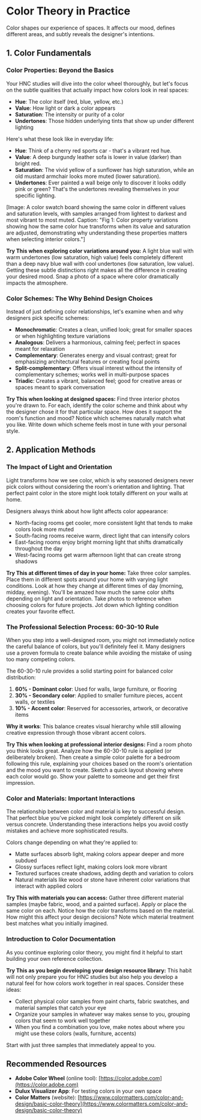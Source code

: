 # Color Theory in Practice

Color shapes our experience of spaces. It affects our mood, defines different areas, and subtly reveals the designer's intentions.

## 1. Color Fundamentals

### Color Properties: Beyond the Basics

Your HNC studies will dive into the color wheel thoroughly, but let's focus on the subtle qualities that actually impact how colors look in real spaces:

- **Hue**: The color itself (red, blue, yellow, etc.)  
- **Value**: How light or dark a color appears  
- **Saturation**: The intensity or purity of a color
- **Undertones**: Those hidden underlying tints that show up under different lighting

Here's what these look like in everyday life:

- **Hue**: Think of a cherry red sports car - that's a vibrant red hue.
- **Value**: A deep burgundy leather sofa is lower in value (darker) than bright red.
- **Saturation**: The vivid yellow of a sunflower has high saturation, while an old mustard armchair looks more muted (lower saturation).
- **Undertones**: Ever painted a wall beige only to discover it looks oddly pink or green? That's the undertones revealing themselves in your specific lighting.

[Image: A color swatch board showing the same color in different values and saturation levels, with samples arranged from lightest to darkest and most vibrant to most muted. Caption: "Fig 1: Color property variations showing how the same color hue transforms when its value and saturation are adjusted, demonstrating why understanding these properties matters when selecting interior colors."]

**Try This when exploring color variations around you:** A light blue wall with warm undertones (low saturation, high value) feels completely different than a deep navy blue wall with cool undertones (low saturation, low value). Getting these subtle distinctions right makes all the difference in creating your desired mood. Snap a photo of a space where color dramatically impacts the atmosphere.

### Color Schemes: The Why Behind Design Choices

Instead of just defining color relationships, let's examine when and why designers pick specific schemes:

- **Monochromatic**: Creates a clean, unified look; great for smaller spaces or when highlighting texture variations
- **Analogous**: Delivers a harmonious, calming feel; perfect in spaces meant for relaxation
- **Complementary**: Generates energy and visual contrast; great for emphasizing architectural features or creating focal points
- **Split-complementary**: Offers visual interest without the intensity of complementary schemes; works well in multi-purpose spaces
- **Triadic**: Creates a vibrant, balanced feel; good for creative areas or spaces meant to spark conversation

**Try This when looking at designed spaces:** Find three interior photos you're drawn to. For each, identify the color scheme and think about why the designer chose it for that particular space. How does it support the room's function and mood? Notice which schemes naturally match what you like. Write down which scheme feels most in tune with your personal style.

## 2. Application Methods

### The Impact of Light and Orientation

Light transforms how we see color, which is why seasoned designers never pick colors without considering the room's orientation and lighting. That perfect paint color in the store might look totally different on your walls at home.

Designers always think about how light affects color appearance:

- North-facing rooms get cooler, more consistent light that tends to make colors look more muted
- South-facing rooms receive warm, direct light that can intensify colors
- East-facing rooms enjoy bright morning light that shifts dramatically throughout the day
- West-facing rooms get warm afternoon light that can create strong shadows

**Try This at different times of day in your home:** Take three color samples. Place them in different spots around your home with varying light conditions. Look at how they change at different times of day (morning, midday, evening). You'll be amazed how much the same color shifts depending on light and orientation. Take photos to reference when choosing colors for future projects. Jot down which lighting condition creates your favorite effect.

### The Professional Selection Process: 60-30-10 Rule

When you step into a well-designed room, you might not immediately notice the careful balance of colors, but you'll definitely feel it. Many designers use a proven formula to create balance while avoiding the mistake of using too many competing colors.

The 60-30-10 rule provides a solid starting point for balanced color distribution:

1. **60% - Dominant color**: Used for walls, large furniture, or flooring
2. **30% - Secondary color**: Applied to smaller furniture pieces, accent walls, or textiles
3. **10% - Accent color**: Reserved for accessories, artwork, or decorative items

**Why it works**: This balance creates visual hierarchy while still allowing creative expression through those vibrant accent colors.

**Try This when looking at professional interior designs:** Find a room photo you think looks great. Analyze how the 60-30-10 rule is applied (or deliberately broken). Then create a simple color palette for a bedroom following this rule, explaining your choices based on the room's orientation and the mood you want to create. Sketch a quick layout showing where each color would go. Show your palette to someone and get their first impression.

### Color and Materials: Important Interactions

The relationship between color and material is key to successful design. That perfect blue you've picked might look completely different on silk versus concrete. Understanding these interactions helps you avoid costly mistakes and achieve more sophisticated results.

Colors change depending on what they're applied to:

- Matte surfaces absorb light, making colors appear deeper and more subdued
- Glossy surfaces reflect light, making colors look more vibrant
- Textured surfaces create shadows, adding depth and variation to colors
- Natural materials like wood or stone have inherent color variations that interact with applied colors

**Try This with materials you can access:** Gather three different material samples (maybe fabric, wood, and a painted surface). Apply or place the same color on each. Notice how the color transforms based on the material. How might this affect your design decisions? Note which material treatment best matches what you initially imagined.

### Introduction to Color Documentation
As you continue exploring color theory, you might find it helpful to start building your own reference collection.

**Try This as you begin developing your design resource library:** This habit will not only prepare you for HNC studies but also help you develop a natural feel for how colors work together in real spaces. Consider these ideas:

- Collect physical color samples from paint charts, fabric swatches, and material samples that catch your eye
- Organize your samples in whatever way makes sense to you, grouping colors that seem to work well together
- When you find a combination you love, make notes about where you might use these colors (walls, furniture, accents)

Start with just three samples that immediately appeal to you.

## Recommended Resources
- **Adobe Color Wheel** (online tool): [https://color.adobe.com](https://color.adobe.com)
- **Dulux Visualizer App**: For testing colors in your own space
- **Color Matters** (website): [https://www.colormatters.com/color-and-design/basic-color-theory](https://www.colormatters.com/color-and-design/basic-color-theory)